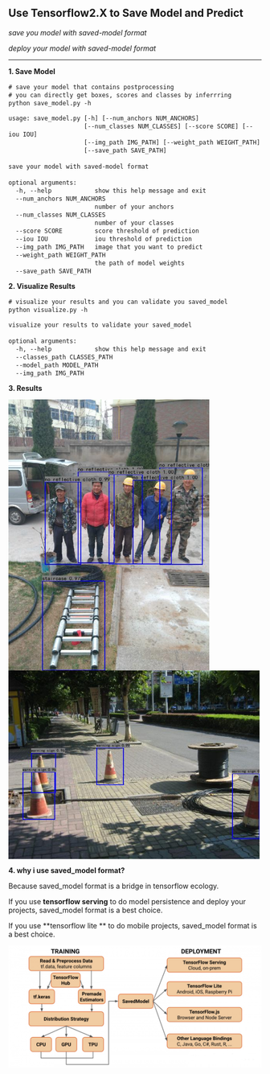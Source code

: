 ## Use Tensorflow2.X to Save Model and Predict

*save you model with saved-model format*

*deploy your model with saved-model format*

___

**1. Save Model**

```shell
# save your model that contains postprocessing
# you can directly get boxes, scores and classes by inferrring
python save_model.py -h
```

```shell
usage: save_model.py [-h] [--num_anchors NUM_ANCHORS]
                     [--num_classes NUM_CLASSES] [--score SCORE] [--iou IOU]
                     [--img_path IMG_PATH] [--weight_path WEIGHT_PATH]
                     [--save_path SAVE_PATH]

save your model with saved-model format

optional arguments:
  -h, --help            show this help message and exit
  --num_anchors NUM_ANCHORS
                        number of your anchors
  --num_classes NUM_CLASSES
                        number of your classes
  --score SCORE         score threshold of prediction
  --iou IOU             iou threshold of prediction
  --img_path IMG_PATH   image that you want to predict
  --weight_path WEIGHT_PATH
                        the path of model weights
  --save_path SAVE_PATH
```

**2. Visualize Results**

```shell
# visualize your results and you can validate you saved_model
python visualize.py -h
```

```shell
visualize your results to validate your saved_model

optional arguments:
  -h, --help            show this help message and exit
  --classes_path CLASSES_PATH
  --model_path MODEL_PATH
  --img_path IMG_PATH
```

**3. Results**

<img src="./images/result1.jpg" align="center" width="400px">

<img src="images/result2.jpg" align="center" width="500px">

**4. why i use saved_model format?**

Because saved_model format is a bridge in tensorflow ecology.

If you use **tensorflow serving** to do model persistence and deploy your projects,  saved_model format is a best choice.

If you use **tensorflow lite ** to do mobile projects, saved_model format is a best choice.

<img src="images/tf_ecology.jpg" aligh="center">